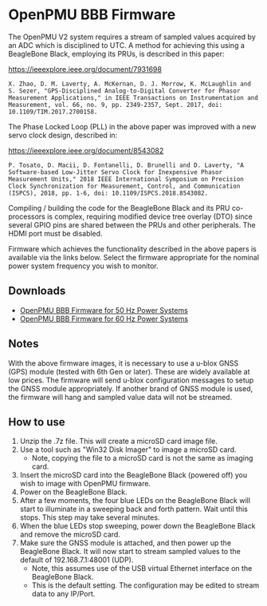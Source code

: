 # OpenPMU BBB Firmware

The OpenPMU V2 system requires a stream of sampled values acquired by an ADC which is disciplined to UTC.  A method for achieving this using a BeagleBone Black, employing its PRUs, is described in this paper:

https://ieeexplore.ieee.org/document/7931698

`X. Zhao, D. M. Laverty, A. McKernan, D. J. Morrow, K. McLaughlin and S. Sezer, "GPS-Disciplined Analog-to-Digital Converter for Phasor Measurement Applications," in IEEE Transactions on Instrumentation and Measurement, vol. 66, no. 9, pp. 2349-2357, Sept. 2017, doi: 10.1109/TIM.2017.2700158.`

The Phase Locked Loop (PLL) in the above paper was improved with a new servo clock design, described in:

https://ieeexplore.ieee.org/document/8543082

`P. Tosato, D. Macii, D. Fontanelli, D. Brunelli and D. Laverty, "A Software-based Low-Jitter Servo Clock for Inexpensive Phasor Measurement Units," 2018 IEEE International Symposium on Precision Clock Synchronization for Measurement, Control, and Communication (ISPCS), 2018, pp. 1-6, doi: 10.1109/ISPCS.2018.8543082.`

Compiling / building the code for the BeagleBone Black and its PRU co-processors is complex, requiring modified device tree overlay (DTO) since several GPIO pins are shared between the PRUs and other peripherals.  The HDMI port must be disabled.

Firmware which achieves the functionality described in the above papers is available via the links below.  Select the firmware appropriate for the nominal power system frequency you wish to monitor.

## Downloads

* [OpenPMU BBB Firmware for 50 Hz Power Systems](https://drive.google.com/file/d/1r1bt4zcM0W5OHiENFCbF1iW5MukKSCy5/view?usp=sharing)
* [OpenPMU BBB Firmware for 60 Hz Power Systems](https://drive.google.com/file/d/1Vg028r7Pduzn5_saI2s_tAkN7W8vPipq/view?usp=sharing)

## Notes

With the above firmware images, it is necessary to use a u-blox GNSS (GPS) module (tested with 6th Gen or later).  These are widely available at low prices.  The firmware will send u-blox configuration messages to setup the GNSS module appropriately.  If another brand of GNSS module is used, the firmware will hang and sampled value data will not be streamed.

## How to use

1. Unzip the .7z file.  This will create a microSD card image file.  
2. Use a tool such as "Win32 Disk Imager" to image a microSD card.
   * Note, copying the file to a microSD card is not the same as imaging card.
3. Insert the microSD card into the BeagleBone Black (powered off) you wish to image with OpenPMU firmware.
4. Power on the BeagleBone Black.
5. After a few moments, the four blue LEDs on the BeagleBone Black will start to illuminate in a sweeping back and forth pattern.  Wait until this stops.  This step may take several minutes.
6. When the blue LEDs stop sweeping, power down the BeagleBone Black and remove the microSD card.
7. Make sure the GNSS module is attached, and then power up the BeagleBone Black.  It will now start to stream sampled values to the default of 192.168.7.1:48001 (UDP).
   * Note, this assumes use of the USB virtual Ethernet interface on the BeagleBone Black.
   * This is the default setting.  The configuration may be edited to stream data to any IP/Port.

